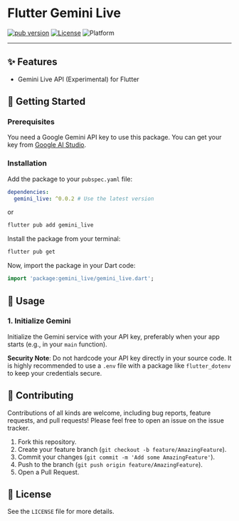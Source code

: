 
# Flutter Gemini Live 

[![pub version](https://img.shields.io/pub/v/gemini_live.svg)](https://pub.dev/packages/[gemini_live])
[![License](https://img.shields.io/badge/License-BSD--3--Clause-blue.svg)](https://opensource.org/licenses/BSD-3-Clause)
![Platform](https://img.shields.io/badge/platform-flutter%20%7C%20android%20%7C%20ios%20%7C%20web%20%7C%20macos%20%7C%20windows%20%7C%20linux-blue)

---

## ✨ Features

*   Gemini Live API (Experimental) for Flutter 

## 🏁 Getting Started

### Prerequisites

You need a Google Gemini API key to use this package. You can get your key from [Google AI Studio](https://aistudio.google.com/app/apikey).

### Installation

Add the package to your `pubspec.yaml` file:

```yaml
dependencies:
  gemini_live: ^0.0.2 # Use the latest version
```

or

```bash
flutter pub add gemini_live
```

Install the package from your terminal:

```bash
flutter pub get
```

Now, import the package in your Dart code:

```dart
import 'package:gemini_live/gemini_live.dart';
```

## 🚀 Usage

### 1. Initialize Gemini

Initialize the Gemini service with your API key, preferably when your app starts (e.g., in your `main` function).

**Security Note**: Do not hardcode your API key directly in your source code. It is highly recommended to use a `.env` file with a package like `flutter_dotenv` to keep your credentials secure.


## 🤝 Contributing

Contributions of all kinds are welcome, including bug reports, feature requests, and pull requests! Please feel free to open an issue on the issue tracker.

1.  Fork this repository.
2.  Create your feature branch (`git checkout -b feature/AmazingFeature`).
3.  Commit your changes (`git commit -m 'Add some AmazingFeature'`).
4.  Push to the branch (`git push origin feature/AmazingFeature`).
5.  Open a Pull Request.

## 📜 License

See the `LICENSE` file for more details.